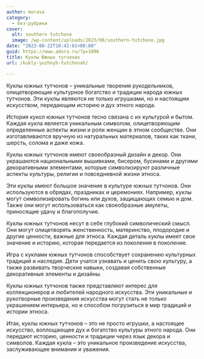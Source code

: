 ```yaml
---
author: morava
category:
  - без-рубрики
cover:
  alt: southern tutchone
  image: /wp-content/uploads/2023/08/southern-tutchone.jpg
date: "2023-08-22T10:42:01+00:00"
guid: https://www.adora.ru/?p=1096
title: Куклы Южных тутчонах
url: /kukly-yuzhnyh-tutchonah/

---
```

Куклы южных тутчонов – уникальные творения рукодельников, олицетворяющие культурное богатство и традиции народа южных тутчонов. Эти куклы являются не только игрушками, но и настоящим искусством, передающим историю и дух этного народа.

История кукол южных тутчонов тесно связана с их культурой и бытом. Каждая кукла является уникальным символом, олицетворяющим определенные аспекты жизни и роли женщин в этном сообществе. Они изготавливаются вручную из натуральных материалов, таких как ткани, шерсть, солома и даже кожа.

Куклы южных тутчонов имеют своеобразный дизайн и декор. Они украшаются национальными вышивками, бисером, бусинами и другими декоративными элементами, которые символизируют различные аспекты культуры, религии и повседневной жизни этноса.

Эти куклы имеют большое значение в культуре южных тутчонов. Они используются в обрядах, праздниках и церемониях. Например, куклы могут символизировать богинь или духов, защищающих семью и дом. Также они могут использоваться как своеобразные амулеты, приносящие удачу и благополучие.

Куклы южных тутчонов несут в себе глубокий символический смысл. Они могут олицетворять женственность, материнство, плодородие и другие ценности, важные для этноса. Каждая деталь куклы имеет свое значение и историю, которая передается из поколения в поколение.

Игра с куклами южных тутчонов способствует сохранению культурных традиций и наследия. Дети учатся узнавать и ценить свою культуру, а также развивать творческие навыки, создавая собственные декоративные элементы и дизайны.

Куклы южных тутчонов также представляют интерес для коллекционеров и любителей народного искусства. Эти уникальные и рукотворные произведения искусства могут стать не только украшением интерьера, но и способом погрузиться в мир традиций и истории этноса.

Итак, куклы южных тутчонов – это не просто игрушки, а настоящее искусство, воплощающее дух и богатство культуры этного народа. Они передают историю, ценности и традиции через язык декора и символов. Каждая кукла – это уникальное произведение искусства, заслуживающее внимания и уважения.

